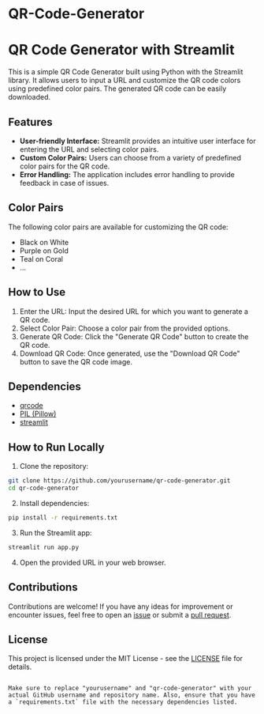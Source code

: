 # QR-Code-Generator

# QR Code Generator with Streamlit

This is a simple QR Code Generator built using Python with the Streamlit library. It allows users to input a URL and customize the QR code colors using predefined color pairs. The generated QR code can be easily downloaded.

## Features

- **User-friendly Interface:** Streamlit provides an intuitive user interface for entering the URL and selecting color pairs.
- **Custom Color Pairs:** Users can choose from a variety of predefined color pairs for the QR code.
- **Error Handling:** The application includes error handling to provide feedback in case of issues.

## Color Pairs

The following color pairs are available for customizing the QR code:

- Black on White
- Purple on Gold
- Teal on Coral
- ...

## How to Use

1. Enter the URL: Input the desired URL for which you want to generate a QR code.
2. Select Color Pair: Choose a color pair from the provided options.
3. Generate QR Code: Click the "Generate QR Code" button to create the QR code.
4. Download QR Code: Once generated, use the "Download QR Code" button to save the QR code image.

## Dependencies

- [qrcode](https://pypi.org/project/qrcode/)
- [PIL (Pillow)](https://pypi.org/project/Pillow/)
- [streamlit](https://pypi.org/project/streamlit/)

## How to Run Locally

1. Clone the repository:

```bash
git clone https://github.com/yourusername/qr-code-generator.git
cd qr-code-generator
```

2. Install dependencies:

```bash
pip install -r requirements.txt
```

3. Run the Streamlit app:

```bash
streamlit run app.py
```

4. Open the provided URL in your web browser.

## Contributions

Contributions are welcome! If you have any ideas for improvement or encounter issues, feel free to open an [issue](https://github.com/yourusername/qr-code-generator/issues) or submit a [pull request](https://github.com/yourusername/qr-code-generator/pulls).

## License

This project is licensed under the MIT License - see the [LICENSE](LICENSE) file for details.
```

Make sure to replace "yourusername" and "qr-code-generator" with your actual GitHub username and repository name. Also, ensure that you have a `requirements.txt` file with the necessary dependencies listed.
